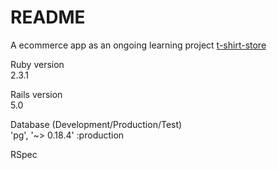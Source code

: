 # README

A ecommerce app as an ongoing learning project
[t-shirt-store](https://t-shirt-store.herokuapp.com)

Ruby version  
2.3.1  

Rails version  
5.0  

Database (Development/Production/Test)  
'pg', '~> 0.18.4' :production

RSpec
